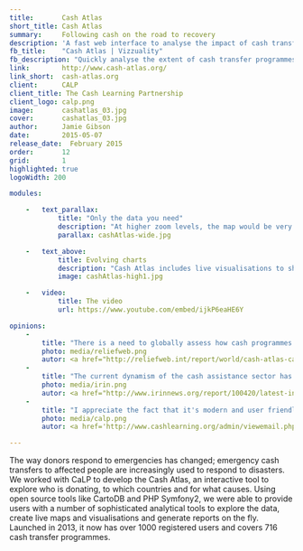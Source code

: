 ```yaml
---
title:       Cash Atlas
short_title: Cash Atlas
summary: 	 Following cash on the road to recovery
description: 'A fast web interface to analyse the impact of cash transfer programmes on the fly'
fb_title:    "Cash Atlas | Vizzuality"
fb_description: "Quickly analyse the extent of cash transfer programmes in your browser"
link:        http://www.cash-atlas.org/
link_short:  cash-atlas.org
client:      CALP
client_title: The Cash Learning Partnership
client_logo: calp.png
image:       cashatlas_03.jpg
cover:       cashatlas_03.jpg
author:      Jamie Gibson
date:        2015-05-07
release_date:  February 2015
order:       12
grid:        1
highlighted: true
logoWidth: 200

modules:

    -   text_parallax:
            title: "Only the data you need"
            description: "At higher zoom levels, the map would be very cluttered if you had all the data for the smallest level being shown. Progressive disclosure means the data shown is optimised for your current zoom level. And where you select one particular region for analysis, you can see the detail for one and summaries of the neighbouring regions to avoid distractions and allowing you to focus on your work." 
            parallax: cashAtlas-wide.jpg

    -   text_above:
            title: Evolving charts 
            description: "Cash Atlas includes live visualisations to show the finer details of the data. As you explore the map, the charts change to reflect the new areas you’re interested in. You can also use the filters to ensure you’re only seeing the most relevant data."
            image: cashAtlas-high1.jpg

    -   video:
            title: The video
            url: https://www.youtube.com/embed/ijkP6eaHE6Y

opinions:
    -
        title: "There is a need to globally assess how cash programmes are being implemented. CaLP is developing a cash mapping tool aiming to visually represent the usage of cash transfer programmes at a global level."
        photo: media/reliefweb.png
        autor: <a href="http://reliefweb.int/report/world/cash-atlas-calps-cash-mapping-tool">Reliefweb</a>
    -
        title: "The current dynamism of the cash assistance sector has been made visible by a new online tool from the Cash Learning Partnership (CaLP), a Cash Atlas"
        photo: media/irin.png
        autor: <a href="http://www.irinnews.org/report/100420/latest-innovations-in-cash-transfers">IRIN News</a>
    -
        title: "I appreciate the fact that it's modern and user friendly. The Cash Atlas can be of great benefit for all humanitarian experts and researchers."
        photo: media/calp.png
        autor: <a href='http://www.cashlearning.org/admin/viewemail.php?id=224'>Alexandre Castellano</a>

---
```


The way donors respond to emergencies has changed; emergency cash transfers to affected people are increasingly used to respond to disasters. We worked with CaLP to develop the Cash Atlas, an interactive tool to explore who is donating, to which countries and for what causes.  Using open source tools like CartoDB and PHP Symfony2, we were able to provide users with a number of sophisticated analytical tools to explore the data, create live maps and visualisations and generate reports on the fly. Launched in 2013, it now has over 1000 registered users and covers 716 cash transfer programmes.
